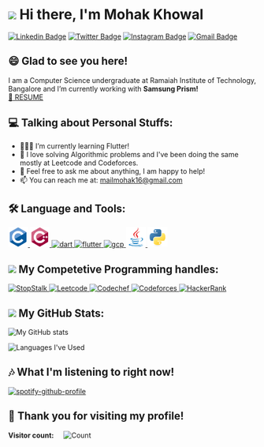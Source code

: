 # **<img src="https://media.giphy.com/media/hvRJCLFzcasrR4ia7z/giphy.gif" width="25px"> Hi there, I'm Mohak Khowal**
[![Linkedin Badge](https://img.shields.io/badge/-LinkedIN-blue?style=flat&logo=Linkedin&logoColor=white&link=https://www.linkedin.com/in/mohak-khowal/)](https://www.linkedin.com/in/mohak-khowal/)
[![Twitter Badge](https://img.shields.io/badge/-Twitter-1ca0f1?style=flat&labelColor=1ca0f1&logo=twitter&logoColor=white&link=https://twitter.com/mohakkkkkkkk)](https://twitter.com/mohakkkkkkkk)
[![Instagram Badge](https://img.shields.io/badge/-Instagram-purple?style=flat&logo=instagram&logoColor=white&link=https://instagram.com/mohakkkk._/)](https://instagram.com/mohakkkk._)
[![Gmail Badge](https://img.shields.io/badge/-Gmail-c14438?style=flat&logo=Gmail&logoColor=white&link=mailto:mailmohak16@gmail.com)](mailto:mailmohak16@gmail.com)


## 😄 **Glad to see you here!**

I am a Computer Science undergraduate at Ramaiah Institute of Technology, Bangalore and I’m currently working with <strong>Samsung Prism!</strong> <br>
<a href ="https://drive.google.com/file/d/10ekhOBbQ8OGkS20tKeLvolMy08D_W6wc/view?usp=sharing">📄 RESUME</a>

## 💻 **Talking about Personal Stuffs:**

- 👨🏻‍💻 I’m currently learning Flutter!
- 🚀 I love solving Algorithmic problems and I've been doing the same mostly at Leetcode and Codeforces.
- 💬 Feel free to ask me about anything, I am happy to help!
- 📫 You can reach me at: mailmohak16@gmail.com


## 🛠 **Language and Tools:**

<p align="left"> <a href="https://www.cprogramming.com/" target="_blank"> <img src="https://raw.githubusercontent.com/devicons/devicon/master/icons/c/c-original.svg" alt="c" width="40" height="40"/> </a> <a href="https://www.w3schools.com/cpp/" target="_blank"> <img src="https://raw.githubusercontent.com/devicons/devicon/master/icons/cplusplus/cplusplus-original.svg" alt="cplusplus" width="40" height="40"/> </a> <a href="https://dart.dev" target="_blank"> <img src="https://www.vectorlogo.zone/logos/dartlang/dartlang-icon.svg" alt="dart" width="40" height="40"/> </a> <a href="https://flutter.dev" target="_blank"> <img src="https://www.vectorlogo.zone/logos/flutterio/flutterio-icon.svg" alt="flutter" width="40" height="40"/> </a> <a href="https://cloud.google.com" target="_blank"> <img src="https://www.vectorlogo.zone/logos/google_cloud/google_cloud-icon.svg" alt="gcp" width="40" height="40"/> </a> <a href="https://www.java.com" target="_blank"> <img src="https://raw.githubusercontent.com/devicons/devicon/master/icons/java/java-original.svg" alt="java" width="40" height="40"/> </a> <a href="https://www.python.org" target="_blank"> <img src="https://raw.githubusercontent.com/devicons/devicon/master/icons/python/python-original.svg" alt="python" width="40" height="40"/> </a> </p>

## <img src="https://media.giphy.com/media/WUlplcMpOCEmTGBtBW/giphy.gif" width="30">  **My Competetive Programming handles:**

<p align="left"> <a href="https://www.stopstalk.com/user/profile/mohakkhowal" target="_blank"> <img src="https://www.stopstalk.com/static/images/stopstalk-logo.png" alt="StopStalk" width="40" height="40"/> </a> <a href="https://leetcode.com/mailmohak16/" target="_blank"> <img src="https://iconape.com/wp-content/png_logo_vector/leetcode-logo-white-no-text.png" alt="Leetcode" width="40" height="40"/> </a> <a href="https://www.codechef.com/users/mohakkkk" target="_blank"> <img src="https://s3.amazonaws.com/codechef_shared/sites/all/themes/abessive/logo.svg" alt="Codechef" width="40" height="40"/> </a> <a href="https://codeforces.com/profile/mohakkhowal" target="_blank"> <img src="https://art.npanuhin.me/SVG/Codeforces/Codeforces.colored.svg" alt="Codeforces" width="40" height="40"/> </a> <a href="https://www.hackerrank.com/mohakkhowal" target="_blank"> <img src="https://upload.wikimedia.org/wikipedia/commons/thumb/6/65/HackerRank_logo.png/900px-HackerRank_logo.png" alt="HackerRank" width="40" height="40"/> </a> </p>

##  <img src="https://media.giphy.com/media/du3J3cXyzhj75IOgvA/giphy.gif" width="30"> **My GitHub Stats:**

![My GitHub stats](https://github-readme-stats.vercel.app/api?username=mohakkhowal&show_icons=true&theme=great-gatsby&count_private=true) &nbsp; &nbsp;

![Languages I've Used](https://github-readme-stats.vercel.app/api/top-langs/?username=mohakkhowal&layout=compact&theme=great-gatsby&&count_private=true&show_icons=true) &nbsp; &nbsp;

## 🎶 **What I'm listening to right now!**

[![spotify-github-profile](https://spotify-github-profile.vercel.app/api/view?uid=29ot64a6jykgbrqnih4y1ft9q&cover_image=true&theme=default)](https://spotify-github-profile.vercel.app/api/view?uid=29ot64a6jykgbrqnih4y1ft9q&redirect=true)

## 👋 Thank you for visiting my profile!

 **Visitor count:** &nbsp; &nbsp; ![Count](https://profile-counter.glitch.me/mohakkhowal/count.svg)
